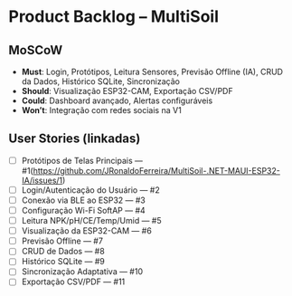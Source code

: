 # Product Backlog – MultiSoil

## MoSCoW
- **Must**: Login, Protótipos, Leitura Sensores, Previsão Offline (IA), CRUD da Dados, Histórico SQLite, Sincronização
- **Should**: Visualização ESP32-CAM, Exportação CSV/PDF
- **Could**: Dashboard avançado, Alertas configuráveis
- **Won’t**: Integração com redes sociais na V1

## User Stories (linkadas)
- [ ] Protótipos de Telas Principais — #1(https://github.com/JRonaldoFerreira/MultiSoil-.NET-MAUI-ESP32-IA/issues/1)
- [ ] Login/Autenticação do Usuário — #2
- [ ] Conexão via BLE ao ESP32 — #3
- [ ] Configuração Wi-Fi SoftAP — #4
- [ ] Leitura NPK/pH/CE/Temp/Umid — #5
- [ ] Visualização da ESP32-CAM — #6
- [ ] Previsão Offline — #7
- [ ] CRUD de Dados — #8
- [ ] Histórico SQLite — #9
- [ ] Sincronização Adaptativa — #10
- [ ] Exportação CSV/PDF — #11
